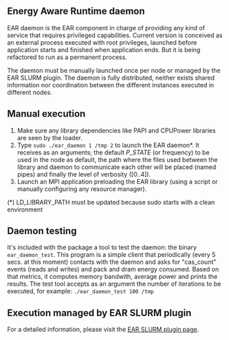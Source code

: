 Energy Aware Runtime daemon
---------------------------
EAR daemon is the EAR component in charge of providing any kind of service that requires privileged capabilities. Current version is conceived as an external process executed with root privileges, launched before application starts and finished when application ends. But it is being refactored to run as a permanent process.

The daemon must be manually launched once per node or managed by the EAR SLURM plugin. The daemon is fully distributed, neither exists shared information nor coordination between the different instances executed in different nodes. 

Manual execution
----------------
1) Make sure any library dependencies like PAPI and CPUPower libraries are seen by the loader. 
2) Type `sudo ./ear_daemon 1 /tmp 2` to launch the EAR daemon*. It receives as an arguments; the default *P_STATE* (or frequency) to be used in the node as default, the path where the files used between the library and daemon to communicate each other will be placed (named pipes) and finally the level of verbosity ([0..4]). 
3) Launch an MPI application preloading the EAR library (using a script or manually configuring any resource manager).

(*) LD_LIBRARY_PATH must be updated because sudo starts with a clean environment

Daemon testing
--------------
It's included with the package a tool to test the daemon: the binary `ear_daemon_test`. This program is a simple client that periodically (every 5 secs. at this moment) contacts with the daemon and asks for "cas_count" events (reads and writes) and pack and dram energy consumed. Based on that metrics, it computes memory bandwith, average power and prints the results. The test tool accepts as an argument the number of iterations to be executed, for example: `./ear_daemon_test 100 /tmp`

Execution managed by EAR SLURM plugin
-------------------------------------
For a detailed information, please visit the
[EAR SLURM plugin page](https://github.com/BarcelonaSupercomputingCenter/EAR/tree/development/ear_slurm_plugin).
